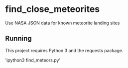 # find_close_meteorites
Use NASA JSON data for known meteorite landing sites



## Running

This project requires Python 3 and the requests package.

'ipython3 find_meteors.py'
